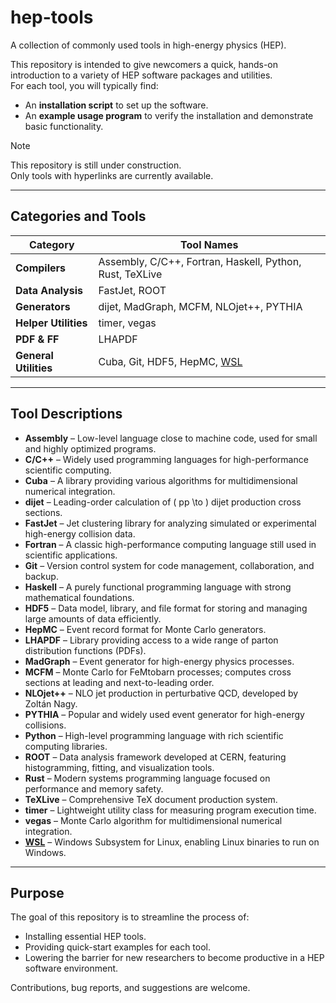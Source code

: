 # hep-tools

A collection of commonly used tools in high-energy physics (HEP).

This repository is intended to give newcomers a quick, hands-on introduction to a variety of HEP software packages and utilities.  
For each tool, you will typically find:

- An **installation script** to set up the software.
- An **example usage program** to verify the installation and demonstrate basic functionality.

> [!NOTE]  
> This repository is still under construction.  
> Only tools with hyperlinks are currently available.

---

## Categories and Tools

| Category      | Tool Names |
| ------------- | ---------- |
| **Compilers** | Assembly, C/C++, Fortran, Haskell, Python, Rust, TeXLive |
| **Data Analysis** | FastJet, ROOT |
| **Generators** | dijet, MadGraph, MCFM, NLOjet++, PYTHIA |
| **Helper Utilities** | timer, vegas |
| **PDF & FF** | LHAPDF |
| **General Utilities** | Cuba, Git, HDF5, HepMC, [WSL](/wsl/) |

---

## Tool Descriptions

- **Assembly** – Low-level language close to machine code, used for small and highly optimized programs.
- **C/C++** – Widely used programming languages for high-performance scientific computing.
- **Cuba** – A library providing various algorithms for multidimensional numerical integration.
- **dijet** – Leading-order calculation of \( pp \to \) dijet production cross sections.
- **FastJet** – Jet clustering library for analyzing simulated or experimental high-energy collision data.
- **Fortran** – A classic high-performance computing language still used in scientific applications.
- **Git** – Version control system for code management, collaboration, and backup.
- **Haskell** – A purely functional programming language with strong mathematical foundations.
- **HDF5** – Data model, library, and file format for storing and managing large amounts of data efficiently.
- **HepMC** – Event record format for Monte Carlo generators.
- **LHAPDF** – Library providing access to a wide range of parton distribution functions (PDFs).
- **MadGraph** – Event generator for high-energy physics processes.
- **MCFM** – Monte Carlo for FeMtobarn processes; computes cross sections at leading and next-to-leading order.
- **NLOjet++** – NLO jet production in perturbative QCD, developed by Zoltán Nagy.
- **PYTHIA** – Popular and widely used event generator for high-energy collisions.
- **Python** – High-level programming language with rich scientific computing libraries.
- **ROOT** – Data analysis framework developed at CERN, featuring histogramming, fitting, and visualization tools.
- **Rust** – Modern systems programming language focused on performance and memory safety.
- **TeXLive** – Comprehensive TeX document production system.
- **timer** – Lightweight utility class for measuring program execution time.
- **vegas** – Monte Carlo algorithm for multidimensional numerical integration.
- **[WSL](/wsl/)** – Windows Subsystem for Linux, enabling Linux binaries to run on Windows.

---

## Purpose

The goal of this repository is to streamline the process of:

- Installing essential HEP tools.
- Providing quick-start examples for each tool.
- Lowering the barrier for new researchers to become productive in a HEP software environment.

Contributions, bug reports, and suggestions are welcome.
